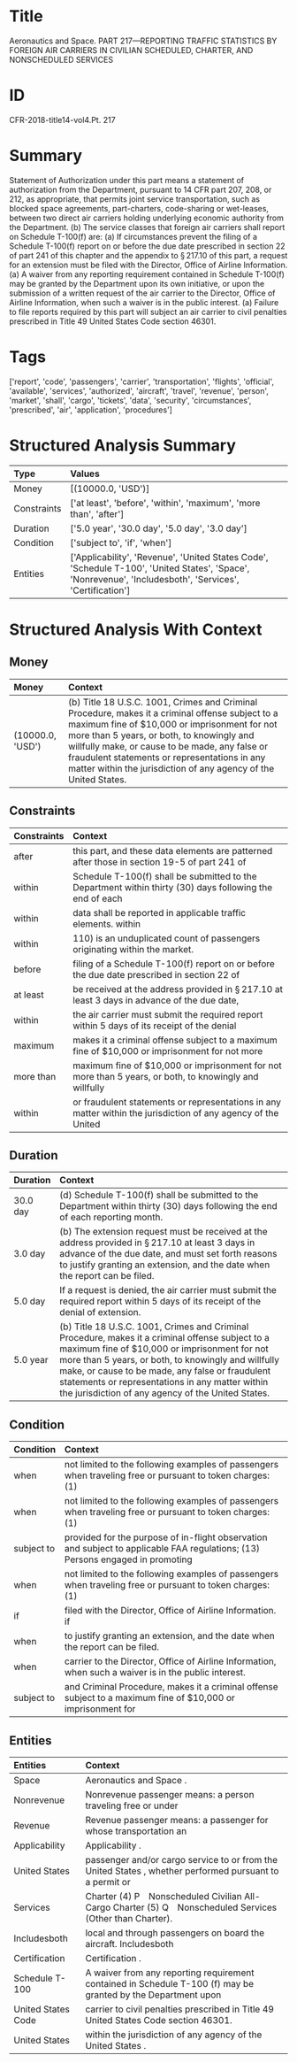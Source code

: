 # Title

 Aeronautics and Space. PART 217—REPORTING TRAFFIC STATISTICS BY FOREIGN AIR CARRIERS IN CIVILIAN SCHEDULED, CHARTER, AND NONSCHEDULED SERVICES


# ID

 CFR-2018-title14-vol4.Pt. 217


# Summary

Statement of Authorization under this part means a statement of authorization from the Department, pursuant to 14 CFR part 207, 208, or 212, as appropriate, that permits joint service transportation, such as blocked space agreements, part-charters, code-sharing or wet-leases, between two direct air carriers holding underlying economic authority from the Department.
(b) The service classes that foreign air carriers shall report on Schedule &#173;T-100(f) are:
(a) If circumstances prevent the filing of a Schedule T-100(f) report on or before the due date prescribed in section 22 of part 241 of this chapter and the appendix to &#167;&#8201;217.10 of this part, a request for an extension must be filed with the Director, Office of Airline Information.
(a) A waiver from any reporting requirement contained in Schedule T-100(f) may be granted by the Department upon its own initiative, or upon the submission of a written request of the air carrier to the Director, Office of Airline Information, when such a waiver is in the public interest.
(a) Failure to file reports required by this part will subject an air carrier to civil penalties prescribed in Title 49 United States Code section 46301.


# Tags

['report', 'code', 'passengers', 'carrier', 'transportation', 'flights', 'official', 'available', 'services', 'authorized', 'aircraft', 'travel', 'revenue', 'person', 'market', 'shall', 'cargo', 'tickets', 'data', 'security', 'circumstances', 'prescribed', 'air', 'application', 'procedures']


# Structured Analysis Summary

| Type        | Values                                                                                                                                                    |
|:------------|:----------------------------------------------------------------------------------------------------------------------------------------------------------|
| Money       | [(10000.0, 'USD')]                                                                                                                                        |
| Constraints | ['at least', 'before', 'within', 'maximum', 'more than', 'after']                                                                                         |
| Duration    | ['5.0 year', '30.0 day', '5.0 day', '3.0 day']                                                                                                            |
| Condition   | ['subject to', 'if', 'when']                                                                                                                              |
| Entities    | ['Applicability', 'Revenue', 'United States Code', 'Schedule T-100', 'United States', 'Space', 'Nonrevenue', 'Includesboth', 'Services', 'Certification'] |


# Structured Analysis With Context

 


## Money

| Money            | Context                                                                                                                                                                                                                                                                                                                                                             |
|:-----------------|:--------------------------------------------------------------------------------------------------------------------------------------------------------------------------------------------------------------------------------------------------------------------------------------------------------------------------------------------------------------------|
| (10000.0, 'USD') | (b) Title 18 U.S.C. 1001, Crimes and Criminal Procedure, makes it a criminal offense subject to a maximum fine of $10,000 or imprisonment for not more than 5 years, or both, to knowingly and willfully make, or cause to be made, any false or fraudulent statements or representations in any matter within the jurisdiction of any agency of the United States. |


## Constraints

| Constraints   | Context                                                                                                       |
|:--------------|:--------------------------------------------------------------------------------------------------------------|
| after         | this part, and these data elements are patterned after those in section 19-5 of part 241 of                   |
| within        | Schedule T-100(f) shall be submitted to the Department within thirty (30) days following the end of each      |
| within        | data shall be reported in applicable traffic elements. within                                                 |
| within        | 110) is an unduplicated count of passengers originating within  the market.                                   |
| before        | filing of a Schedule T-100(f) report on or before the due date prescribed in section 22 of                    |
| at least      | be received at the address provided in &#167;&#8201;217.10 at least 3 days in advance of the due date,        |
| within        | the air carrier must submit the required report within 5 days of its receipt of the denial                    |
| maximum       | makes it a criminal offense subject to a maximum fine of $10,000 or imprisonment for not more                 |
| more than     | maximum fine of $10,000 or imprisonment for not more than 5 years, or both, to knowingly and willfully        |
| within        | or fraudulent statements or representations in any matter within the jurisdiction of any agency of the United |


## Duration

| Duration   | Context                                                                                                                                                                                                                                                                                                                                                             |
|:-----------|:--------------------------------------------------------------------------------------------------------------------------------------------------------------------------------------------------------------------------------------------------------------------------------------------------------------------------------------------------------------------|
| 30.0 day   | (d) Schedule T-100(f) shall be submitted to the Department within thirty (30) days following the end of each reporting month.                                                                                                                                                                                                                                       |
| 3.0 day    | (b) The extension request must be received at the address provided in &#167;&#8201;217.10 at least 3 days in advance of the due date, and must set forth reasons to justify granting an extension, and the date when the report can be filed.                                                                                                                       |
| 5.0 day    | If a request is denied, the air carrier must submit the required report within 5 days of its receipt of the denial of extension.                                                                                                                                                                                                                                    |
| 5.0 year   | (b) Title 18 U.S.C. 1001, Crimes and Criminal Procedure, makes it a criminal offense subject to a maximum fine of $10,000 or imprisonment for not more than 5 years, or both, to knowingly and willfully make, or cause to be made, any false or fraudulent statements or representations in any matter within the jurisdiction of any agency of the United States. |


## Condition

| Condition   | Context                                                                                                                        |
|:------------|:-------------------------------------------------------------------------------------------------------------------------------|
| when        | not limited to the following examples of passengers when traveling free or pursuant to token charges: (1)                      |
| when        | not limited to the following examples of passengers when traveling free or pursuant to token charges: (1)                      |
| subject to  | provided for the purpose of in-flight observation and subject to applicable FAA regulations; (13) Persons engaged in promoting |
| when        | not limited to the following examples of passengers when traveling free or pursuant to token charges: (1)                      |
| if          | filed with the Director, Office of Airline Information. if                                                                     |
| when        | to justify granting an extension, and the date when  the report can be filed.                                                  |
| when        | carrier to the Director, Office of Airline Information, when  such a waiver is in the public interest.                         |
| subject to  | and Criminal Procedure, makes it a criminal offense subject to a maximum fine of $10,000 or imprisonment for                   |


## Entities

| Entities           | Context                                                                                                              |
|:-------------------|:---------------------------------------------------------------------------------------------------------------------|
| Space              | Aeronautics and  Space .                                                                                             |
| Nonrevenue         | Nonrevenue passenger means: a person traveling free or under                                                         |
| Revenue            | Revenue passenger means: a passenger for whose transportation an                                                     |
| Applicability      | Applicability .                                                                                                      |
| United States      | passenger and/or cargo service to or from the United States , whether performed pursuant to a permit or              |
| Services           | Charter (4) P&#8195;Nonscheduled Civilian All-Cargo Charter (5) Q&#8195;Nonscheduled Services  (Other than Charter). |
| Includesboth       | local and through passengers on board the aircraft. Includesboth                                                     |
| Certification      | Certification .                                                                                                      |
| Schedule T-100     | A waiver from any reporting requirement contained in Schedule T-100 (f) may be granted by the Department upon        |
| United States Code | carrier to civil penalties prescribed in Title 49 United States Code  section 46301.                                 |
| United States      | within the jurisdiction of any agency of the United States .                                                         |


